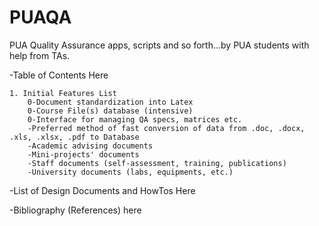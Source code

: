 # PUAQA
PUA Quality Assurance apps, scripts and so forth...by PUA students with help from TAs.


-Table of Contents Here

	1. Initial Features List
		0-Document standardization into Latex
		0-Course File(s) database (intensive)
		0-Interface for managing QA specs, matrices etc.
		-Preferred method of fast conversion of data from .doc, .docx, .xls, .xlsx, .pdf to Database
		-Academic advising documents
		-Mini-projects' documents
		-Staff documents (self-assessment, training, publications)
		-University documents (labs, equipments, etc.)


-List of Design Documents and HowTos Here


-Bibliography (References) here
